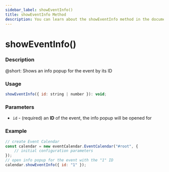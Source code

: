 ```yaml
---
sidebar_label: showEventInfo()
title: showEventInfo Method
description: You can learn about the showEventInfo method in the documentation of the DHTMLX JavaScript Event Calendar library. Browse developer guides and API reference, try out code examples and live demos, and download a free 30-day evaluation version of DHTMLX Event Calendar.
---
```


# showEventInfo()

### Description

@short: Shows an info popup for the event by its ID

### Usage

~~~jsx {}
showEventInfo({ id: string | number }): void;
~~~

### Parameters

- `id` - (required) an **ID** of the event, the info popup will be opened for 

### Example

~~~jsx {6}
// create Event Calendar
const calendar = new eventCalendar.EventCalendar("#root", {
	// initial configuration parameters
});
// open info popup for the event with the "1" ID
calendar.showEventInfo({ id: "1" });
~~~
